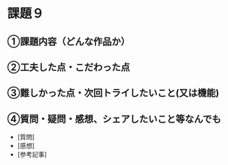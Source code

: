 # 課題９

## ①課題内容（どんな作品か）

## ②工夫した点・こだわった点

## ③難しかった点・次回トライしたいこと(又は機能)

## ④質問・疑問・感想、シェアしたいこと等なんでも
- [質問] 
- [感想] 
- [参考記事] 